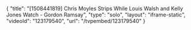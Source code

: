 {
    "title": "[1508441819] Chris Moyles Strips While Louis Walsh and Kelly Jones Watch - Gordon Ramsay",
    "type": "solo",
    "layout": "iframe-static",
    "videoId": "123179540",
    "url": "\/tvpembed\/123179540"
}